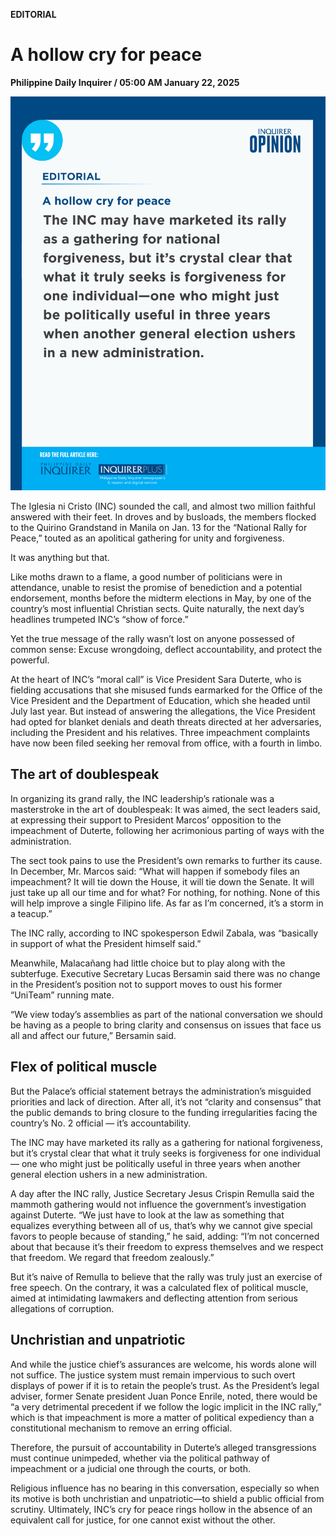 **EDITORIAL**

# A hollow cry for peace

****Philippine Daily Inquirer / 05:00 AM January 22, 2025****

![Image](https://raw.githubusercontent.com/github-jl14/scrapy_api/refs/heads/main/images/editorial01222025.png)



The Iglesia ni Cristo (INC) sounded the call, and almost two million faithful answered with their feet. In droves and by busloads, the members flocked to the Quirino Grandstand in Manila on Jan. 13 for the “National Rally for Peace,” touted as an apolitical gathering for unity and forgiveness.

It was anything but that.

Like moths drawn to a flame, a good number of politicians were in attendance, unable to resist the promise of benediction and a potential endorsement, months before the midterm elections in May, by one of the country’s most influential Christian sects. Quite naturally, the next day’s headlines trumpeted INC’s “show of force.”

Yet the true message of the rally wasn’t lost on anyone possessed of common sense: Excuse wrongdoing, deflect accountability, and protect the powerful.

At the heart of INC’s “moral call” is Vice President Sara Duterte, who is fielding accusations that she misused funds earmarked for the Office of the Vice President and the Department of Education, which she headed until July last year. But instead of answering the allegations, the Vice President had opted for blanket denials and death threats directed at her adversaries, including the President and his relatives. Three impeachment complaints have now been filed seeking her removal from office, with a fourth in limbo.

## The art of doublespeak

In organizing its grand rally, the INC leadership’s rationale was a masterstroke in the art of doublespeak: It was aimed, the sect leaders said, at expressing their support to President Marcos’ opposition to the impeachment of Duterte, following her acrimonious parting of ways with the administration.

The sect took pains to use the President’s own remarks to further its cause. In December, Mr. Marcos said: “What will happen if somebody files an impeachment? It will tie down the House, it will tie down the Senate. It will just take up all our time and for what? For nothing, for nothing. None of this will help improve a single Filipino life. As far as I’m concerned, it’s a storm in a teacup.”

The INC rally, according to INC spokesperson Edwil Zabala, was “basically in support of what the President himself said.”

Meanwhile, Malacañang had little choice but to play along with the subterfuge. Executive Secretary Lucas Bersamin said there was no change in the President’s position not to support moves to oust his former “UniTeam” running mate.

“We view today’s assemblies as part of the national conversation we should be having as a people to bring clarity and consensus on issues that face us all and affect our future,” Bersamin said.

## Flex of political muscle

But the Palace’s official statement betrays the administration’s misguided priorities and lack of direction. After all, it’s not “clarity and consensus” that the public demands to bring closure to the funding irregularities facing the country’s No. 2 official — it’s accountability.

The INC may have marketed its rally as a gathering for national forgiveness, but it’s crystal clear that what it truly seeks is forgiveness for one individual — one who might just be politically useful in three years when another general election ushers in a new administration.

A day after the INC rally, Justice Secretary Jesus Crispin Remulla said the mammoth gathering would not influence the government’s investigation against Duterte. “We just have to look at the law as something that equalizes everything between all of us, that’s why we cannot give special favors to people because of standing,” he said, adding: “I’m not concerned about that because it’s their freedom to express themselves and we respect that freedom. We regard that freedom zealously.”

But it’s naive of Remulla to believe that the rally was truly just an exercise of free speech. On the contrary, it was a calculated flex of political muscle, aimed at intimidating lawmakers and deflecting attention from serious allegations of corruption.

## Unchristian and unpatriotic

And while the justice chief’s assurances are welcome, his words alone will not suffice. The justice system must remain impervious to such overt displays of power if it is to retain the people’s trust. As the President’s legal adviser, former Senate president Juan Ponce Enrile, noted, there would be “a very detrimental precedent if we follow the logic implicit in the INC rally,” which is that impeachment is more a matter of political expediency than a constitutional mechanism to remove an erring official.

Therefore, the pursuit of accountability in Duterte’s alleged transgressions must continue unimpeded, whether via the political pathway of impeachment or a judicial one through the courts, or both.

Religious influence has no bearing in this conversation, especially so when its motive is both unchristian and unpatriotic—to shield a public official from scrutiny. Ultimately, INC’s cry for peace rings hollow in the absence of an equivalent call for justice, for one cannot exist without the other.